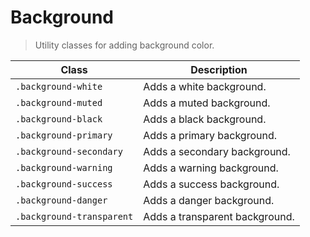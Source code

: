 # Background

> Utility classes for adding background color.

<table>
    <thead>
        <tr>
            <th>Class</th>
            <th>Description</th>
        </tr>
    </thead>
    <tbody>
        <tr>
            <td><code>.background-white</code></td>
            <td>Adds a white background.</td>
        </tr>
        <tr>
            <td><code>.background-muted</code></td>
            <td>Adds a muted background.</td>
        </tr>
        <tr>
            <td><code>.background-black</code></td>
            <td>Adds a black background.</td>
        </tr>
        <tr>
            <td><code>.background-primary</code></td>
            <td>Adds a primary background.</td>
        </tr>
        <tr>
            <td><code>.background-secondary</code></td>
            <td>Adds a secondary background.</td>
        </tr>
        <tr>
            <td><code>.background-warning</code></td>
            <td>Adds a warning background.</td>
        </tr>
        <tr>
            <td><code>.background-success</code></td>
            <td>Adds a success background.</td>
        </tr>
        <tr>
            <td><code>.background-danger</code></td>
            <td>Adds a danger background.</td>
        </tr>
        <tr>
            <td><code>.background-transparent</code></td>
            <td>Adds a transparent background.</td>
        </tr>
    </tbody>
</table>
